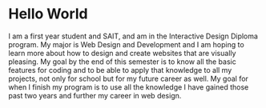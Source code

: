 # Hello World
I am a first year student and SAIT, and am in the Interactive Design Diploma program. My major is Web Design and Development and I am hoping to learn more about how to design and create websites that are visually pleasing. 
My goal by the end of this semester is to know all the basic features for coding and to be able to apply that knowledge to all my projects, not only for school but for my future career as well. 
My goal for when I finish my program is to use all the knowledge I have gained those past two years and further my career in web design.